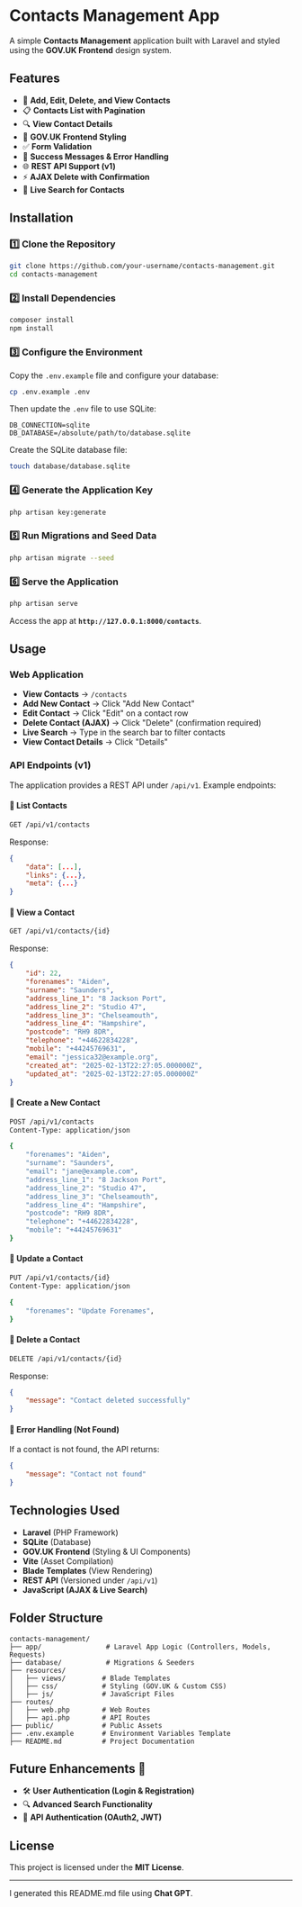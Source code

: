 # Contacts Management App

A simple **Contacts Management** application built with Laravel and styled using the **GOV.UK Frontend** design system.

## Features
- 📝 **Add, Edit, Delete, and View Contacts**
- 📋 **Contacts List with Pagination**
- 🔍 **View Contact Details**
- 🎨 **GOV.UK Frontend Styling**
- ✅ **Form Validation**
- 🔄 **Success Messages & Error Handling**
- 🌐 **REST API Support (v1)**
- ⚡ **AJAX Delete with Confirmation**
- 🔎 **Live Search for Contacts**

## Installation

### 1️⃣ Clone the Repository
```sh
git clone https://github.com/your-username/contacts-management.git
cd contacts-management
```

### 2️⃣ Install Dependencies
```sh
composer install
npm install
```

### 3️⃣ Configure the Environment
Copy the `.env.example` file and configure your database:
```sh
cp .env.example .env
```
Then update the `.env` file to use SQLite:
```env
DB_CONNECTION=sqlite
DB_DATABASE=/absolute/path/to/database.sqlite
```

Create the SQLite database file:
```sh
touch database/database.sqlite
```

### 4️⃣ Generate the Application Key
```sh
php artisan key:generate
```

### 5️⃣ Run Migrations and Seed Data
```sh
php artisan migrate --seed
```

### 6️⃣ Serve the Application
```sh
php artisan serve
```
Access the app at **`http://127.0.0.1:8000/contacts`**.

## Usage
### Web Application
- **View Contacts** → `/contacts`
- **Add New Contact** → Click "Add New Contact"
- **Edit Contact** → Click "Edit" on a contact row
- **Delete Contact (AJAX)** → Click "Delete" (confirmation required)
- **Live Search** → Type in the search bar to filter contacts
- **View Contact Details** → Click "Details"

### API Endpoints (v1)
The application provides a REST API under `/api/v1`. Example endpoints:

#### 📌 List Contacts
```sh
GET /api/v1/contacts
```
Response:
```json
{
    "data": [...],
    "links": {...},
    "meta": {...}
}
```

#### 📌 View a Contact
```sh
GET /api/v1/contacts/{id}
```
Response:
```json
{
    "id": 22,
    "forenames": "Aiden",
    "surname": "Saunders",
    "address_line_1": "8 Jackson Port",
    "address_line_2": "Studio 47",
    "address_line_3": "Chelseamouth",
    "address_line_4": "Hampshire",
    "postcode": "RH9 8DR",
    "telephone": "+44622834228",
    "mobile": "+44245769631",
    "email": "jessica32@example.org",
    "created_at": "2025-02-13T22:27:05.000000Z",
    "updated_at": "2025-02-13T22:27:05.000000Z"
}
```

#### 📌 Create a New Contact
```sh
POST /api/v1/contacts
Content-Type: application/json

{
    "forenames": "Aiden",
    "surname": "Saunders",
    "email": "jane@example.com",
    "address_line_1": "8 Jackson Port",
    "address_line_2": "Studio 47",
    "address_line_3": "Chelseamouth",
    "address_line_4": "Hampshire",
    "postcode": "RH9 8DR",
    "telephone": "+44622834228",
    "mobile": "+44245769631"
}
```

#### 📌 Update a Contact
```sh
PUT /api/v1/contacts/{id}
Content-Type: application/json

{
    "forenames": "Update Forenames",
}
```

#### 📌 Delete a Contact
```sh
DELETE /api/v1/contacts/{id}
```
Response:
```json
{
    "message": "Contact deleted successfully"
}
```

#### 📌 Error Handling (Not Found)
If a contact is not found, the API returns:
```json
{
    "message": "Contact not found"
}
```

## Technologies Used
- **Laravel** (PHP Framework)
- **SQLite** (Database)
- **GOV.UK Frontend** (Styling & UI Components)
- **Vite** (Asset Compilation)
- **Blade Templates** (View Rendering)
- **REST API** (Versioned under `/api/v1`)
- **JavaScript (AJAX & Live Search)**

## Folder Structure
```
contacts-management/
├── app/                # Laravel App Logic (Controllers, Models, Requests)
├── database/           # Migrations & Seeders
├── resources/
│   ├── views/         # Blade Templates
│   ├── css/           # Styling (GOV.UK & Custom CSS)
│   ├── js/            # JavaScript Files
├── routes/
│   ├── web.php        # Web Routes
│   ├── api.php        # API Routes
├── public/            # Public Assets
├── .env.example       # Environment Variables Template
├── README.md          # Project Documentation
```

## Future Enhancements 🚀
- 🛠 **User Authentication (Login & Registration)**
- 🔍 **Advanced Search Functionality**
- 📡 **API Authentication (OAuth2, JWT)**

## License
This project is licensed under the **MIT License**.

---
I generated this README.md file using  **Chat GPT**.
